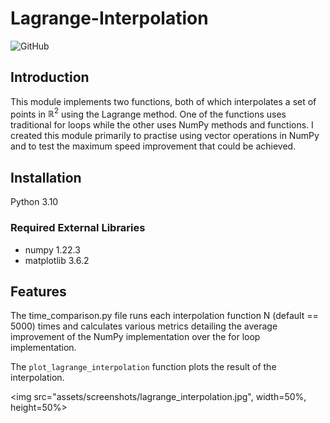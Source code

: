 # Lagrange-Interpolation

![GitHub](https://img.shields.io/github/license/richardgan36/Lagrange-Interpolation)


## Introduction

This module implements two functions, both of which interpolates a set of points in $ℝ^2$ using the Lagrange method. One of the functions uses traditional for loops while the other uses NumPy methods and functions. I created this module primarily to practise using vector operations in NumPy and to test the maximum speed improvement that could be achieved.

## Installation

Python 3.10

### Required External Libraries

* numpy 1.22.3
* matplotlib 3.6.2


## Features

The time_comparison.py file runs each interpolation function N (default == 5000) times and calculates various metrics detailing the average improvement of the NumPy implementation over the for loop implementation.

The `plot_lagrange_interpolation` function plots the result of the interpolation.

<img src="assets/screenshots/lagrange_interpolation.jpg", width=50%, height=50%>





